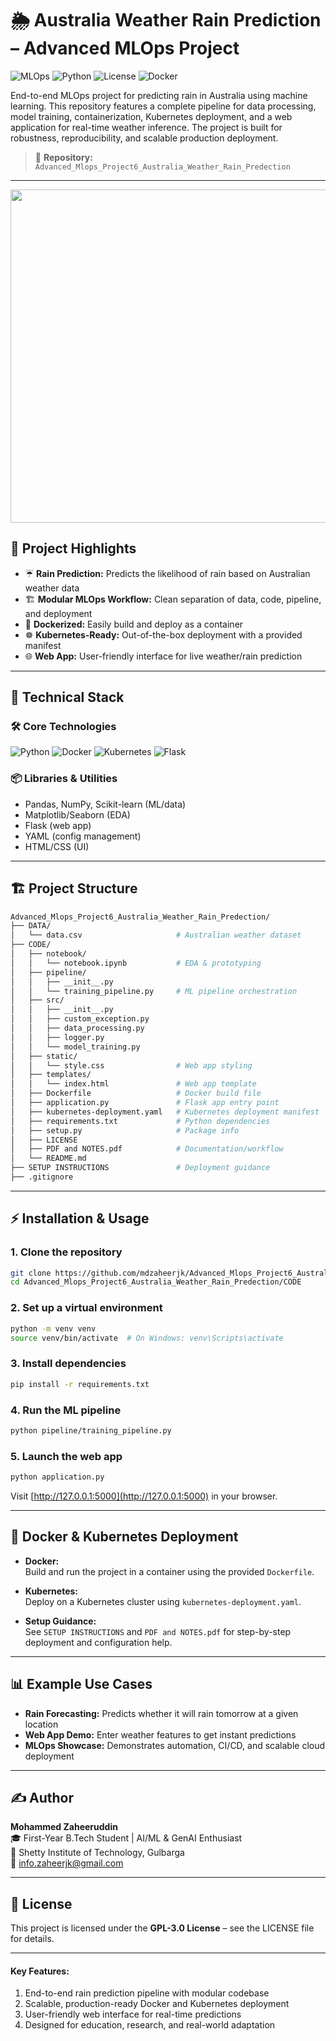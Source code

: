 # 🌦️ Australia Weather Rain Prediction – Advanced MLOps Project

![MLOps](https://img.shields.io/badge/MLOps-Kubernetes-blue)
![Python](https://img.shields.io/badge/Python-3.10%2B-brightgreen)
![License](https://img.shields.io/badge/License-GPL--3.0-orange)
![Docker](https://img.shields.io/badge/Docker-Ready-blue)

End-to-end MLOps project for predicting rain in Australia using machine learning. This repository features a complete pipeline for data processing, model training, containerization, Kubernetes deployment, and a web application for real-time weather inference. The project is built for robustness, reproducibility, and scalable production deployment.

> 📁 **Repository:** `Advanced_Mlops_Project6_Australia_Weather_Rain_Predection`

---
<p align="center">
  <img src="https://encrypted-tbn0.gstatic.com/images?q=tbn:ANd9GcRIIyLxZFkxV7ifyP68FBofJ4dn-QR9xgEPNQ&s" width="800" height="533">
</p>


## 🚀 Project Highlights

- ☔ **Rain Prediction:** Predicts the likelihood of rain based on Australian weather data
- 🏗️ **Modular MLOps Workflow:** Clean separation of data, code, pipeline, and deployment
- 🐳 **Dockerized:** Easily build and deploy as a container
- ☸️ **Kubernetes-Ready:** Out-of-the-box deployment with a provided manifest
- 🌐 **Web App:** User-friendly interface for live weather/rain prediction

---

## 🧠 Technical Stack

### 🛠️ Core Technologies
![Python](https://img.shields.io/badge/Python-3.10%2B-brightgreen)
![Docker](https://img.shields.io/badge/Docker-Ready-blue)
![Kubernetes](https://img.shields.io/badge/Kubernetes-Deploy-blue)
![Flask](https://img.shields.io/badge/Flask-WebApp-lightgrey)

### 📦 Libraries & Utilities
- Pandas, NumPy, Scikit-learn (ML/data)
- Matplotlib/Seaborn (EDA)
- Flask (web app)
- YAML (config management)
- HTML/CSS (UI)

---

## 🏗️ Project Structure

```bash
Advanced_Mlops_Project6_Australia_Weather_Rain_Predection/
├── DATA/
│   └── data.csv                     # Australian weather dataset
├── CODE/
│   ├── notebook/
│   │   └── notebook.ipynb           # EDA & prototyping
│   ├── pipeline/
│   │   ├── __init__.py
│   │   └── training_pipeline.py     # ML pipeline orchestration
│   ├── src/
│   │   ├── __init__.py
│   │   ├── custom_exception.py
│   │   ├── data_processing.py
│   │   ├── logger.py
│   │   └── model_training.py
│   ├── static/
│   │   └── style.css                # Web app styling
│   ├── templates/
│   │   └── index.html               # Web app template
│   ├── Dockerfile                   # Docker build file
│   ├── application.py               # Flask app entry point
│   ├── kubernetes-deployment.yaml   # Kubernetes deployment manifest
│   ├── requirements.txt             # Python dependencies
│   ├── setup.py                     # Package info
│   ├── LICENSE
│   ├── PDF and NOTES.pdf            # Documentation/workflow
│   └── README.md
├── SETUP INSTRUCTIONS               # Deployment guidance
├── .gitignore
```

---

## ⚡ Installation & Usage

### 1. Clone the repository
```bash
git clone https://github.com/mdzaheerjk/Advanced_Mlops_Project6_Australia_Weather_Rain_Predection.git
cd Advanced_Mlops_Project6_Australia_Weather_Rain_Predection/CODE
```

### 2. Set up a virtual environment
```bash
python -m venv venv
source venv/bin/activate  # On Windows: venv\Scripts\activate
```

### 3. Install dependencies
```bash
pip install -r requirements.txt
```

### 4. Run the ML pipeline
```bash
python pipeline/training_pipeline.py
```

### 5. Launch the web app
```bash
python application.py
```
Visit [http://127.0.0.1:5000](http://127.0.0.1:5000) in your browser.

---

## 🐳 Docker & Kubernetes Deployment

- **Docker:**  
  Build and run the project in a container using the provided `Dockerfile`.

- **Kubernetes:**  
  Deploy on a Kubernetes cluster using `kubernetes-deployment.yaml`.

- **Setup Guidance:**  
  See `SETUP INSTRUCTIONS` and `PDF and NOTES.pdf` for step-by-step deployment and configuration help.

---

## 📊 Example Use Cases

- **Rain Forecasting:** Predicts whether it will rain tomorrow at a given location
- **Web App Demo:** Enter weather features to get instant predictions
- **MLOps Showcase:** Demonstrates automation, CI/CD, and scalable cloud deployment

---

## ✍️ Author

**Mohammed Zaheeruddin**  
🎓 First-Year B.Tech Student | AI/ML & GenAI Enthusiast  
🏫 Shetty Institute of Technology, Gulbarga  
📧 info.zaheerjk@gmail.com

---

## 📜 License

This project is licensed under the **GPL-3.0 License** – see the LICENSE file for details.

---

#### Key Features:
1. End-to-end rain prediction pipeline with modular codebase
2. Scalable, production-ready Docker and Kubernetes deployment
3. User-friendly web interface for real-time predictions
4. Designed for education, research, and real-world adaptation
